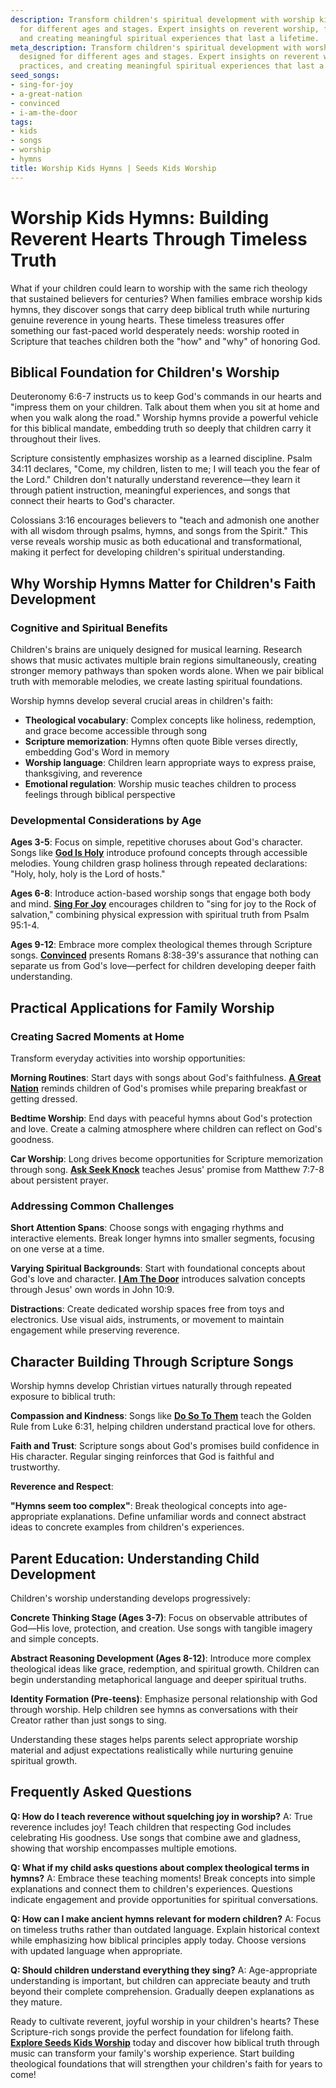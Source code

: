 ```yaml
---
description: Transform children's spiritual development with worship kids hymns designed
  for different ages and stages. Expert insights on reverent worship, family practices,
  and creating meaningful spiritual experiences that last a lifetime.
meta_description: Transform children's spiritual development with worship kids hymns
  designed for different ages and stages. Expert insights on reverent worship, family
  practices, and creating meaningful spiritual experiences that last a lifetime.
seed_songs:
- sing-for-joy
- a-great-nation
- convinced
- i-am-the-door
tags:
- kids
- songs
- worship
- hymns
title: Worship Kids Hymns | Seeds Kids Worship
---
```

# Worship Kids Hymns: Building Reverent Hearts Through Timeless Truth

What if your children could learn to worship with the same rich theology that sustained believers for centuries? When families embrace worship kids hymns, they discover songs that carry deep biblical truth while nurturing genuine reverence in young hearts. These timeless treasures offer something our fast-paced world desperately needs: worship rooted in Scripture that teaches children both the "how" and "why" of honoring God.

## Biblical Foundation for Children's Worship

Deuteronomy 6:6-7 instructs us to keep God's commands in our hearts and "impress them on your children. Talk about them when you sit at home and when you walk along the road." Worship hymns provide a powerful vehicle for this biblical mandate, embedding truth so deeply that children carry it throughout their lives.

Scripture consistently emphasizes worship as a learned discipline. Psalm 34:11 declares, "Come, my children, listen to me; I will teach you the fear of the Lord." Children don't naturally understand reverence—they learn it through patient instruction, meaningful experiences, and songs that connect their hearts to God's character.

Colossians 3:16 encourages believers to "teach and admonish one another with all wisdom through psalms, hymns, and songs from the Spirit." This verse reveals worship music as both educational and transformational, making it perfect for developing children's spiritual understanding.

## Why Worship Hymns Matter for Children's Faith Development

### Cognitive and Spiritual Benefits

Children's brains are uniquely designed for musical learning. Research shows that music activates multiple brain regions simultaneously, creating stronger memory pathways than spoken words alone. When we pair biblical truth with memorable melodies, we create lasting spiritual foundations.

Worship hymns develop several crucial areas in children's faith:

- **Theological vocabulary**: Complex concepts like holiness, redemption, and grace become accessible through song
- **Scripture memorization**: Hymns often quote Bible verses directly, embedding God's Word in memory
- **Worship language**: Children learn appropriate ways to express praise, thanksgiving, and reverence
- **Emotional regulation**: Worship music teaches children to process feelings through biblical perspective

### Developmental Considerations by Age

**Ages 3-5**: Focus on simple, repetitive choruses about God's character. Songs like **[God Is Holy](https://seedskidsworship.com/product/god-is-holy-isaiah-611-3/)** introduce profound concepts through accessible melodies. Young children grasp holiness through repeated declarations: "Holy, holy, holy is the Lord of hosts."

**Ages 6-8**: Introduce action-based worship songs that engage both body and mind. **[Sing For Joy](https://seedskidsworship.com/product/sing-for-joy-psalm-951-4-3/)** encourages children to "sing for joy to the Rock of salvation," combining physical expression with spiritual truth from Psalm 95:1-4.

**Ages 9-12**: Embrace more complex theological themes through Scripture songs. **[Convinced](https://seedskidsworship.com/product/convinced-romans-838-39-3/)** presents Romans 8:38-39's assurance that nothing can separate us from God's love—perfect for children developing deeper faith understanding.

## Practical Applications for Family Worship

### Creating Sacred Moments at Home

Transform everyday activities into worship opportunities:

**Morning Routines**: Start days with songs about God's faithfulness. **[A Great Nation](https://seedskidsworship.com/product/a-great-nation-genesis-121-2/)** reminds children of God's promises while preparing breakfast or getting dressed.

**Bedtime Worship**: End days with peaceful hymns about God's protection and love. Create a calming atmosphere where children can reflect on God's goodness.

**Car Worship**: Long drives become opportunities for Scripture memorization through song. **[Ask Seek Knock](https://seedskidsworship.com/product/ask-seek-knock-matthew-77-8-2/)** teaches Jesus' promise from Matthew 7:7-8 about persistent prayer.

### Addressing Common Challenges

**Short Attention Spans**: Choose songs with engaging rhythms and interactive elements. Break longer hymns into smaller segments, focusing on one verse at a time.

**Varying Spiritual Backgrounds**: Start with foundational concepts about God's love and character. **[I Am The Door](https://seedskidsworship.com/product/i-am-the-door-john-109/)** introduces salvation concepts through Jesus' own words in John 10:9.

**Distractions**: Create dedicated worship spaces free from toys and electronics. Use visual aids, instruments, or movement to maintain engagement while preserving reverence.

## Character Building Through Scripture Songs

Worship hymns develop Christian virtues naturally through repeated exposure to biblical truth:

**Compassion and Kindness**: Songs like **[Do So To Them](https://seedskidsworship.com/product/do-so-to-them-luke-631/)** teach the Golden Rule from Luke 6:31, helping children understand practical love for others.

**Faith and Trust**: Scripture songs about God's promises build confidence in His character. Regular singing reinforces that God is faithful and trustworthy.

**Reverence and Respect**:

**"Hymns seem too complex"**: Break theological concepts into age-appropriate explanations. Define unfamiliar words and connect abstract ideas to concrete examples from children's experiences.

## Parent Education: Understanding Child Development

Children's worship understanding develops progressively:

**Concrete Thinking Stage (Ages 3-7)**: Focus on observable attributes of God—His love, protection, and creation. Use songs with tangible imagery and simple concepts.

**Abstract Reasoning Development (Ages 8-12)**: Introduce more complex theological ideas like grace, redemption, and spiritual growth. Children can begin understanding metaphorical language and deeper spiritual truths.

**Identity Formation (Pre-teens)**: Emphasize personal relationship with God through worship. Help children see hymns as conversations with their Creator rather than just songs to sing.

Understanding these stages helps parents select appropriate worship material and adjust expectations realistically while nurturing genuine spiritual growth.

## Frequently Asked Questions

**Q: How do I teach reverence without squelching joy in worship?**
A: True reverence includes joy! Teach children that respecting God includes celebrating His goodness. Use songs that combine awe and gladness, showing that worship encompasses multiple emotions.

**Q: What if my child asks questions about complex theological terms in hymns?**
A: Embrace these teaching moments! Break concepts into simple explanations and connect them to children's experiences. Questions indicate engagement and provide opportunities for spiritual conversations.

**Q: How can I make ancient hymns relevant for modern children?**
A: Focus on timeless truths rather than outdated language. Explain historical context while emphasizing how biblical principles apply today. Choose versions with updated language when appropriate.

**Q: Should children understand everything they sing?**
A: Age-appropriate understanding is important, but children can appreciate beauty and truth beyond their complete comprehension. Gradually deepen explanations as they mature.

Ready to cultivate reverent, joyful worship in your children's hearts? These Scripture-rich songs provide the perfect foundation for lifelong faith. **[Explore Seeds Kids Worship](https://seedskidsworship.com)** today and discover how biblical truth through music can transform your family's worship experience. Start building theological foundations that will strengthen your children's faith for years to come!

<script type="application/ld+json">
{
  "@context": "https://schema.org",
  "@type": "Article",
  "headline": "Worship Kids Hymns",
  "author": {
    "@type": "Organization",
    "name": "Seeds Kids Worship"
  },
  "publisher": {
    "@type": "Organization",
    "name": "Seeds Kids Worship",
    "logo": {
      "@type": "ImageObject",
      "url": "https://seedskidsworship.com/logo.png"
    }
  },
  "datePublished": "2025-09-08T13:52:13.713540",
  "dateModified": "2025-09-08T13:52:13.713562",
  "description": "Transform children's spiritual development with worship kids hymns designed for different ages and stages. Expert insights on reverent worship, family practices",
  "mainEntityOfPage": {
    "@type": "WebPage",
    "@id": "https://seedskidsworship.com/activities/worship-kids-hymns/"
  }
}
</script>

<script type="application/ld+json">
{
  "@context": "https://schema.org",
  "@type": "Product",
  "name": "Sing For Joy",
  "description": "Joyful worship song encouraging children to sing for joy to the Rock of salvation from Psalm 95:1-4",
  "url": "https://seedskidsworship.com/product/sing-for-joy-psalm-951-4-3/",
  "brand": {
    "@type": "Brand",
    "name": "Seeds Kids Worship"
  },
  "category": "Children's Christian Music",
  "album": "Seeds of Praise"
}
</script>

<script type="application/ld+json">
{
  "@context": "https://schema.org",
  "@type": "Product",
  "name": "A Great Nation",
  "description": "Scripture-based worship song helping children memorize God's promise to Abraham about making him into a great nation",
  "url": "https://seedskidsworship.com/product/a-great-nation-genesis-121-2/",
  "brand": {
    "@type": "Brand",
    "name": "Seeds Kids Worship"
  },
  "category": "Children's Christian Music",
  "album": "Trust"
}
</script>

<script type="application/ld+json">
{
  "@context": "https://schema.org",
  "@type": "Product",
  "name": "Convinced",
  "description": "A powerful Scripture song from Romans 8:38-39 declaring God's unshakeable love, reminding children that nothing can separate them from Christ's love. Features inspiring cross imagery and impactful contemporary worship style.",
  "url": "https://seedskidsw

